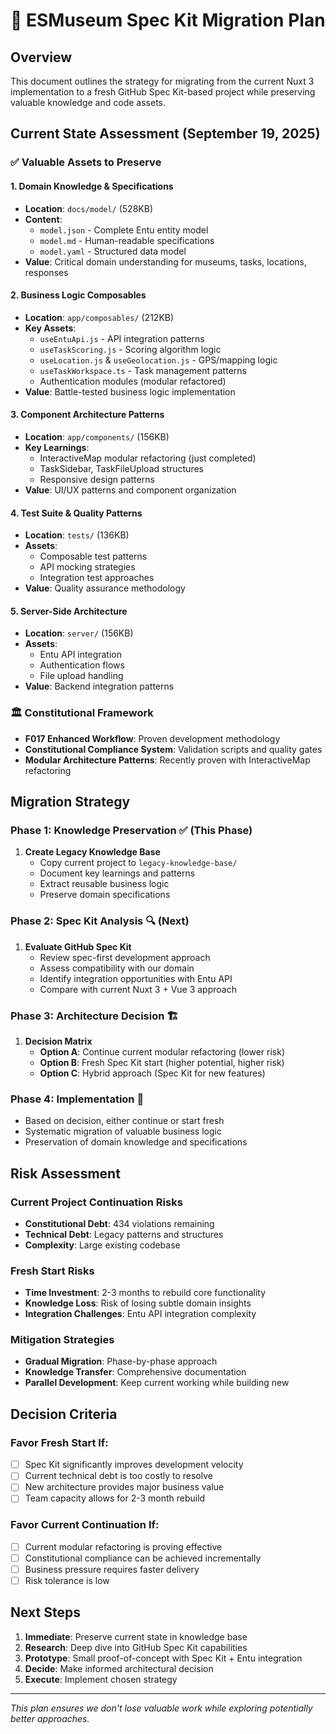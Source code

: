 # 🚀 ESMuseum Spec Kit Migration Plan

## Overview
This document outlines the strategy for migrating from the current Nuxt 3 implementation to a fresh GitHub Spec Kit-based project while preserving valuable knowledge and code assets.

## Current State Assessment (September 19, 2025)

### ✅ Valuable Assets to Preserve

#### 1. Domain Knowledge & Specifications
- **Location**: `docs/model/` (528KB)
- **Content**: 
  - `model.json` - Complete Entu entity model
  - `model.md` - Human-readable specifications  
  - `model.yaml` - Structured data model
- **Value**: Critical domain understanding for museums, tasks, locations, responses

#### 2. Business Logic Composables
- **Location**: `app/composables/` (212KB) 
- **Key Assets**:
  - `useEntuApi.js` - API integration patterns
  - `useTaskScoring.js` - Scoring algorithm logic
  - `useLocation.js` & `useGeolocation.js` - GPS/mapping logic
  - `useTaskWorkspace.ts` - Task management patterns
  - Authentication modules (modular refactored)
- **Value**: Battle-tested business logic implementation

#### 3. Component Architecture Patterns  
- **Location**: `app/components/` (156KB)
- **Key Learnings**:
  - InteractiveMap modular refactoring (just completed)
  - TaskSidebar, TaskFileUpload structures
  - Responsive design patterns
- **Value**: UI/UX patterns and component organization

#### 4. Test Suite & Quality Patterns
- **Location**: `tests/` (136KB)
- **Assets**:
  - Composable test patterns
  - API mocking strategies  
  - Integration test approaches
- **Value**: Quality assurance methodology

#### 5. Server-Side Architecture
- **Location**: `server/` (156KB)  
- **Assets**:
  - Entu API integration
  - Authentication flows
  - File upload handling
- **Value**: Backend integration patterns

### 🏛️ Constitutional Framework
- **F017 Enhanced Workflow**: Proven development methodology
- **Constitutional Compliance System**: Validation scripts and quality gates
- **Modular Architecture Patterns**: Recently proven with InteractiveMap refactoring

## Migration Strategy

### Phase 1: Knowledge Preservation ✅ (This Phase)
1. **Create Legacy Knowledge Base**
   - Copy current project to `legacy-knowledge-base/`
   - Document key learnings and patterns
   - Extract reusable business logic
   - Preserve domain specifications

### Phase 2: Spec Kit Analysis 🔍 (Next)
1. **Evaluate GitHub Spec Kit**
   - Review spec-first development approach
   - Assess compatibility with our domain
   - Identify integration opportunities with Entu API
   - Compare with current Nuxt 3 + Vue 3 approach

### Phase 3: Architecture Decision 🏗️ 
1. **Decision Matrix**
   - **Option A**: Continue current modular refactoring (lower risk)
   - **Option B**: Fresh Spec Kit start (higher potential, higher risk)
   - **Option C**: Hybrid approach (Spec Kit for new features)

### Phase 4: Implementation 🚀
- Based on decision, either continue or start fresh
- Systematic migration of valuable business logic
- Preservation of domain knowledge and specifications

## Risk Assessment

### Current Project Continuation Risks
- **Constitutional Debt**: 434 violations remaining
- **Technical Debt**: Legacy patterns and structures
- **Complexity**: Large existing codebase

### Fresh Start Risks  
- **Time Investment**: 2-3 months to rebuild core functionality
- **Knowledge Loss**: Risk of losing subtle domain insights
- **Integration Challenges**: Entu API integration complexity

### Mitigation Strategies
- **Gradual Migration**: Phase-by-phase approach
- **Knowledge Transfer**: Comprehensive documentation
- **Parallel Development**: Keep current working while building new

## Decision Criteria

### Favor Fresh Start If:
- [ ] Spec Kit significantly improves development velocity
- [ ] Current technical debt is too costly to resolve
- [ ] New architecture provides major business value
- [ ] Team capacity allows for 2-3 month rebuild

### Favor Current Continuation If:
- [ ] Current modular refactoring is proving effective
- [ ] Constitutional compliance can be achieved incrementally  
- [ ] Business pressure requires faster delivery
- [ ] Risk tolerance is low

## Next Steps
1. **Immediate**: Preserve current state in knowledge base
2. **Research**: Deep dive into GitHub Spec Kit capabilities
3. **Prototype**: Small proof-of-concept with Spec Kit + Entu integration
4. **Decide**: Make informed architectural decision
5. **Execute**: Implement chosen strategy

---
*This plan ensures we don't lose valuable work while exploring potentially better approaches.*